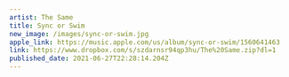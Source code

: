 ```yaml
---
artist: The Same
title: Sync or Swim
new_image: /images/sync-or-swim.jpg
apple_link: https://music.apple.com/us/album/sync-or-swim/1560641463
link: https://www.dropbox.com/s/szdarnsr94qp3hu/The%20Same.zip?dl=1
published_date: 2021-06-27T22:28:14.204Z
---
```

